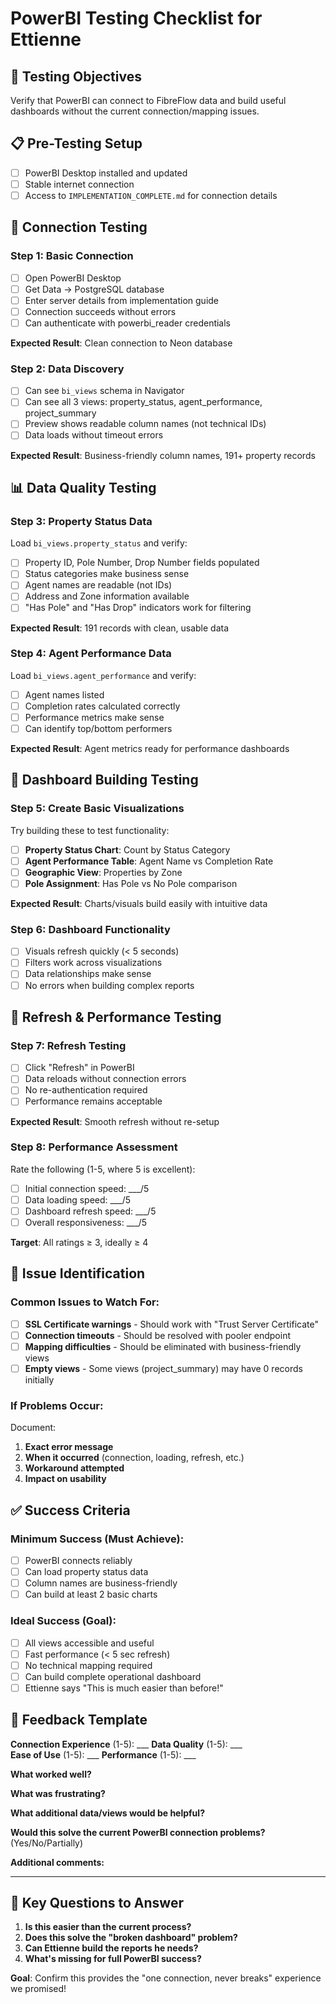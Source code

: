 # PowerBI Testing Checklist for Ettienne

## 🎯 Testing Objectives
Verify that PowerBI can connect to FibreFlow data and build useful dashboards without the current connection/mapping issues.

## 📋 Pre-Testing Setup
- [ ] PowerBI Desktop installed and updated
- [ ] Stable internet connection
- [ ] Access to `IMPLEMENTATION_COMPLETE.md` for connection details

## 🔌 Connection Testing

### Step 1: Basic Connection
- [ ] Open PowerBI Desktop
- [ ] Get Data → PostgreSQL database
- [ ] Enter server details from implementation guide
- [ ] Connection succeeds without errors
- [ ] Can authenticate with powerbi_reader credentials

**Expected Result**: Clean connection to Neon database

### Step 2: Data Discovery
- [ ] Can see `bi_views` schema in Navigator
- [ ] Can see all 3 views: property_status, agent_performance, project_summary
- [ ] Preview shows readable column names (not technical IDs)
- [ ] Data loads without timeout errors

**Expected Result**: Business-friendly column names, 191+ property records

## 📊 Data Quality Testing

### Step 3: Property Status Data
Load `bi_views.property_status` and verify:
- [ ] Property ID, Pole Number, Drop Number fields populated
- [ ] Status categories make business sense
- [ ] Agent names are readable (not IDs)
- [ ] Address and Zone information available
- [ ] "Has Pole" and "Has Drop" indicators work for filtering

**Expected Result**: 191 records with clean, usable data

### Step 4: Agent Performance Data  
Load `bi_views.agent_performance` and verify:
- [ ] Agent names listed
- [ ] Completion rates calculated correctly
- [ ] Performance metrics make sense
- [ ] Can identify top/bottom performers

**Expected Result**: Agent metrics ready for performance dashboards

## 🎨 Dashboard Building Testing

### Step 5: Create Basic Visualizations
Try building these to test functionality:
- [ ] **Property Status Chart**: Count by Status Category
- [ ] **Agent Performance Table**: Agent Name vs Completion Rate
- [ ] **Geographic View**: Properties by Zone
- [ ] **Pole Assignment**: Has Pole vs No Pole comparison

**Expected Result**: Charts/visuals build easily with intuitive data

### Step 6: Dashboard Functionality
- [ ] Visuals refresh quickly (< 5 seconds)
- [ ] Filters work across visualizations
- [ ] Data relationships make sense
- [ ] No errors when building complex reports

## 🔄 Refresh & Performance Testing

### Step 7: Refresh Testing
- [ ] Click "Refresh" in PowerBI
- [ ] Data reloads without connection errors
- [ ] No re-authentication required
- [ ] Performance remains acceptable

**Expected Result**: Smooth refresh without re-setup

### Step 8: Performance Assessment
Rate the following (1-5, where 5 is excellent):
- [ ] Initial connection speed: ___/5
- [ ] Data loading speed: ___/5  
- [ ] Dashboard refresh speed: ___/5
- [ ] Overall responsiveness: ___/5

**Target**: All ratings ≥ 3, ideally ≥ 4

## 🐛 Issue Identification

### Common Issues to Watch For:
- [ ] **SSL Certificate warnings** - Should work with "Trust Server Certificate"
- [ ] **Connection timeouts** - Should be resolved with pooler endpoint
- [ ] **Mapping difficulties** - Should be eliminated with business-friendly views
- [ ] **Empty views** - Some views (project_summary) may have 0 records initially

### If Problems Occur:
Document:
1. **Exact error message**
2. **When it occurred** (connection, loading, refresh, etc.)
3. **Workaround attempted**
4. **Impact on usability**

## ✅ Success Criteria

### Minimum Success (Must Achieve):
- [ ] PowerBI connects reliably
- [ ] Can load property status data  
- [ ] Column names are business-friendly
- [ ] Can build at least 2 basic charts

### Ideal Success (Goal):
- [ ] All views accessible and useful
- [ ] Fast performance (< 5 sec refresh)
- [ ] No technical mapping required
- [ ] Can build complete operational dashboard
- [ ] Ettienne says "This is much easier than before!"

## 📝 Feedback Template

**Connection Experience** (1-5): ___
**Data Quality** (1-5): ___  
**Ease of Use** (1-5): ___
**Performance** (1-5): ___

**What worked well?**


**What was frustrating?**


**What additional data/views would be helpful?**


**Would this solve the current PowerBI connection problems?** (Yes/No/Partially)


**Additional comments:**


---

## 🎯 Key Questions to Answer
1. **Is this easier than the current process?**
2. **Does this solve the "broken dashboard" problem?**
3. **Can Ettienne build the reports he needs?**
4. **What's missing for full PowerBI success?**

**Goal**: Confirm this provides the "one connection, never breaks" experience we promised!